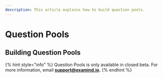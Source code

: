 ```yaml
---
description: This article explains how to build question pools.
---
```


# Question Pools

## Building Question Pools

{% hint style="info" %}
Question Pools is only available in closed beta. For more information, email [**support@examind.io**](mailto:support@examind.io)**.**
{% endhint %}

